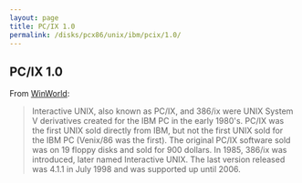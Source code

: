 ```yaml
---
layout: page
title: PC/IX 1.0
permalink: /disks/pcx86/unix/ibm/pcix/1.0/
---
```


PC/IX 1.0
---------

From [WinWorld](https://winworldpc.com/product/pc-ix):

> Interactive UNIX, also known as PC/IX, and 386/ix were UNIX System V derivatives created for the IBM PC in the
early 1980's.  PC/IX was the first UNIX sold directly from IBM, but not the first UNIX sold for the IBM PC (Venix/86
was the first).  The original PC/IX software sold was on 19 floppy disks and sold for 900 dollars.  In 1985,
386/ix was introduced, later named Interactive UNIX.  The last version released was 4.1.1 in July 1998 and was
supported up until 2006.
